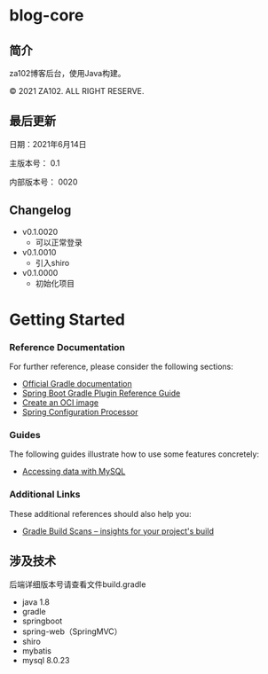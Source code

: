 # blog-core

## 简介

za102博客后台，使用Java构建。

© 2021 ZA102. ALL RIGHT RESERVE.

## 最后更新

日期：2021年6月14日

主版本号： 0.1

内部版本号： 0020

## **Changelog**

- v0.1.0020
  - 可以正常登录
- v0.1.0010
  - 引入shiro
- v0.1.0000
  - 初始化项目

# Getting Started

### Reference Documentation

For further reference, please consider the following sections:

* [Official Gradle documentation](https://docs.gradle.org)
* [Spring Boot Gradle Plugin Reference Guide](https://docs.spring.io/spring-boot/docs/2.5.0/gradle-plugin/reference/html/)
* [Create an OCI image](https://docs.spring.io/spring-boot/docs/2.5.0/gradle-plugin/reference/html/#build-image)
* [Spring Configuration Processor](https://docs.spring.io/spring-boot/docs/2.5.0/reference/htmlsingle/#configuration-metadata-annotation-processor)

### Guides

The following guides illustrate how to use some features concretely:

* [Accessing data with MySQL](https://spring.io/guides/gs/accessing-data-mysql/)

### Additional Links

These additional references should also help you:

* [Gradle Build Scans – insights for your project's build](https://scans.gradle.com#gradle)



## 涉及技术

后端详细版本号请查看文件build.gradle

- java 1.8
- gradle
- springboot
- spring-web（SpringMVC）
- shiro
- mybatis
- mysql 8.0.23
